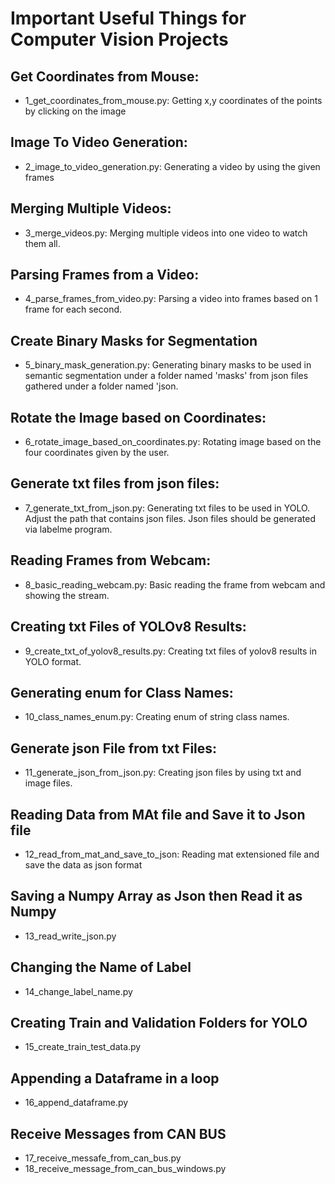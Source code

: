 # Important Useful Things for Computer Vision Projects
## Get Coordinates from Mouse:
* 1_get_coordinates_from_mouse.py: Getting x,y coordinates of the points by clicking on the image
## Image To Video Generation:
* 2_image_to_video_generation.py: Generating a video by using the given frames
## Merging Multiple Videos:
* 3_merge_videos.py: Merging multiple videos into one video to watch them all.
## Parsing Frames from a Video:
* 4_parse_frames_from_video.py: Parsing a video into frames based on 1 frame for each second.
## Create Binary Masks for Segmentation
* 5_binary_mask_generation.py: Generating binary masks to be used in semantic segmentation under a folder named 'masks' from json files gathered under a folder named 'json.
## Rotate the Image based on Coordinates:
* 6_rotate_image_based_on_coordinates.py: Rotating image based on the four coordinates given by the user.
## Generate txt files from json files:
* 7_generate_txt_from_json.py: Generating txt files to be used in YOLO. Adjust the path that contains json files. Json files should be generated via labelme program.
## Reading Frames from Webcam:
* 8_basic_reading_webcam.py: Basic reading the frame from webcam and showing the stream.
## Creating txt Files of YOLOv8 Results:
* 9_create_txt_of_yolov8_results.py: Creating txt files of yolov8 results in YOLO format.
## Generating enum for Class Names: 
* 10_class_names_enum.py: Creating enum of string class names.
## Generate json File from txt Files:  
* 11_generate_json_from_json.py: Creating json files by using txt and image files.
## Reading Data from MAt file and Save it to Json file
* 12_read_from_mat_and_save_to_json: Reading mat extensioned file and save the data as json format
## Saving a Numpy Array as Json then Read it as Numpy
* 13_read_write_json.py
## Changing the Name of Label
* 14_change_label_name.py
## Creating Train and Validation Folders for YOLO
* 15_create_train_test_data.py
## Appending a Dataframe in a loop
* 16_append_dataframe.py
## Receive Messages from CAN BUS
* 17_receive_messafe_from_can_bus.py
* 18_receive_message_from_can_bus_windows.py
